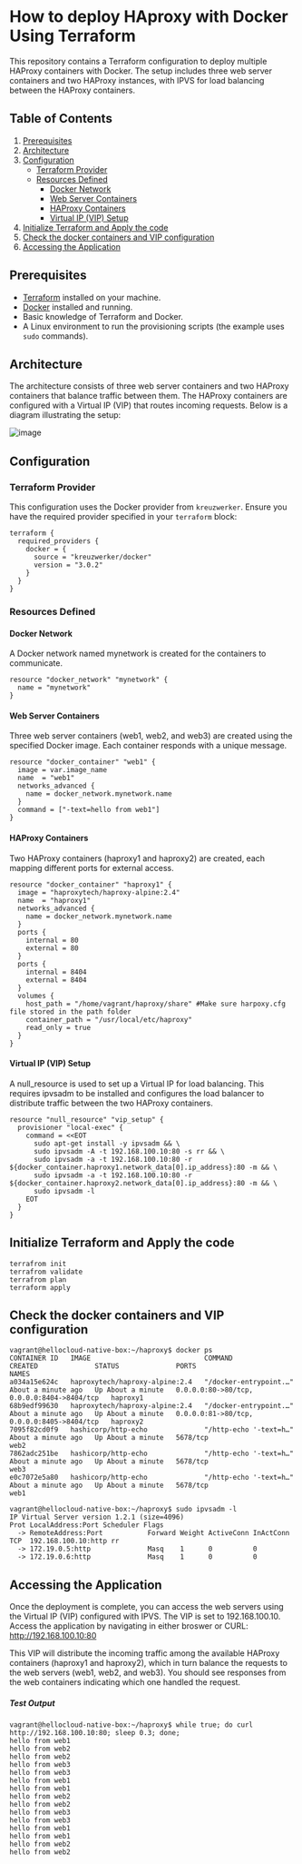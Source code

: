 # How to deploy HAproxy with Docker Using Terraform

This repository contains a Terraform configuration to deploy multiple HAProxy containers with Docker. The setup includes three web server containers and two HAProxy instances, with IPVS for load balancing between the HAProxy containers.

## Table of Contents

1. [Prerequisites](#prerequisites)
2. [Architecture](#architecture)
3. [Configuration](#configuration)
   - [Terraform Provider](#terraform-provider)
   - [Resources Defined](#resources-defined)
     - [Docker Network](#docker-network)
     - [Web Server Containers](#web-server-containers)
     - [HAProxy Containers](#haproxy-containers)
     - [Virtual IP (VIP) Setup](#virtual-ip-vip-setup)
4. [Initialize Terraform and Apply the code](#initialize-terraform-and-apply-the-code)
5. [Check the docker containers and VIP configuration](#check-the-docker-containers-and-vip-configuration)
6. [Accessing the Application](#accessing-the-application)

## Prerequisites

- [Terraform](https://www.terraform.io/downloads.html) installed on your machine.
- [Docker](https://docs.docker.com/get-docker/) installed and running.
- Basic knowledge of Terraform and Docker.
- A Linux environment to run the provisioning scripts (the example uses `sudo` commands).

## Architecture

The architecture consists of three web server containers and two HAProxy containers that balance traffic between them. The HAProxy containers are configured with a Virtual IP (VIP) that routes incoming requests. Below is a diagram illustrating the setup:

![image](https://github.com/user-attachments/assets/7813d852-305a-44f4-9d6e-8a808c01d6b3)


## Configuration

### Terraform Provider

This configuration uses the Docker provider from `kreuzwerker`. Ensure you have the required provider specified in your `terraform` block:

```hcl
terraform {
  required_providers {
    docker = {
      source = "kreuzwerker/docker"
      version = "3.0.2"
    }
  }
}
```

### Resources Defined
#### Docker Network

A Docker network named mynetwork is created for the containers to communicate.
```
resource "docker_network" "mynetwork" {
  name = "mynetwork"
}
```

#### Web Server Containers

Three web server containers (web1, web2, and web3) are created using the specified Docker image. Each container responds with a unique message.
```
resource "docker_container" "web1" {
  image = var.image_name
  name  = "web1"
  networks_advanced {
    name = docker_network.mynetwork.name
  }
  command = ["-text=hello from web1"]
}
```

#### HAProxy Containers

Two HAProxy containers (haproxy1 and haproxy2) are created, each mapping different ports for external access.
```
resource "docker_container" "haproxy1" {
  image = "haproxytech/haproxy-alpine:2.4"
  name  = "haproxy1"
  networks_advanced {
    name = docker_network.mynetwork.name
  }
  ports {
    internal = 80
    external = 80
  }
  ports {
    internal = 8404
    external = 8404
  }
  volumes {
    host_path = "/home/vagrant/haproxy/share" #Make sure harpoxy.cfg file stored in the path folder
    container_path = "/usr/local/etc/haproxy"
    read_only = true
  }
}
```

#### Virtual IP (VIP) Setup

A null_resource is used to set up a Virtual IP for load balancing. This requires ipvsadm to be installed and configures the load balancer to distribute traffic between the two HAProxy containers.
```
resource "null_resource" "vip_setup" {
  provisioner "local-exec" {
    command = <<EOT
      sudo apt-get install -y ipvsadm && \
      sudo ipvsadm -A -t 192.168.100.10:80 -s rr && \
      sudo ipvsadm -a -t 192.168.100.10:80 -r ${docker_container.haproxy1.network_data[0].ip_address}:80 -m && \
      sudo ipvsadm -a -t 192.168.100.10:80 -r ${docker_container.haproxy2.network_data[0].ip_address}:80 -m && \
      sudo ipvsadm -l
    EOT
  }
}
```

## Initialize Terraform and Apply the code
```
terrafrom init
terrafrom validate
terrafrom plan
terraform apply
```

## Check the docker containers and VIP configuration
```
vagrant@hellocloud-native-box:~/haproxy$ docker ps
CONTAINER ID   IMAGE                            COMMAND                  CREATED              STATUS              PORTS                                        NAMES
a034a15e624c   haproxytech/haproxy-alpine:2.4   "/docker-entrypoint.…"   About a minute ago   Up About a minute   0.0.0.0:80->80/tcp, 0.0.0.0:8404->8404/tcp   haproxy1
68b9edf99630   haproxytech/haproxy-alpine:2.4   "/docker-entrypoint.…"   About a minute ago   Up About a minute   0.0.0.0:81->80/tcp, 0.0.0.0:8405->8404/tcp   haproxy2
7095f82cd0f9   hashicorp/http-echo              "/http-echo '-text=h…"   About a minute ago   Up About a minute   5678/tcp                                     web2
7862adc251be   hashicorp/http-echo              "/http-echo '-text=h…"   About a minute ago   Up About a minute   5678/tcp                                     web3
e0c7072e5a80   hashicorp/http-echo              "/http-echo '-text=h…"   About a minute ago   Up About a minute   5678/tcp                                     web1
```

```
vagrant@hellocloud-native-box:~/haproxy$ sudo ipvsadm -l
IP Virtual Server version 1.2.1 (size=4096)
Prot LocalAddress:Port Scheduler Flags
  -> RemoteAddress:Port           Forward Weight ActiveConn InActConn
TCP  192.168.100.10:http rr
  -> 172.19.0.5:http              Masq    1      0          0         
  -> 172.19.0.6:http              Masq    1      0          0         
```

## Accessing the Application

Once the deployment is complete, you can access the web servers using the Virtual IP (VIP) configured with IPVS. The VIP is set to 192.168.100.10. Access the application by navigating in either broswer or CURL: http://192.168.100.10:80

This VIP will distribute the incoming traffic among the available HAProxy containers (haproxy1 and haproxy2), which in turn balance the requests to the web servers (web1, web2, and web3). You should see responses from the web containers indicating which one handled the request.

##### Test Output
```
vagrant@hellocloud-native-box:~/haproxy$ while true; do curl http://192.168.100.10:80; sleep 0.3; done;
hello from web1
hello from web2
hello from web2
hello from web3
hello from web3
hello from web1
hello from web1
hello from web2
hello from web2
hello from web3
hello from web3
hello from web1
hello from web1
hello from web2
hello from web2
```
